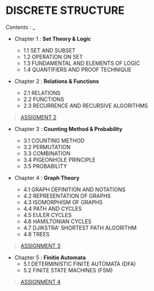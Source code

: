 # DISCRETE STRUCTURE

Contents : _ 

- Chapter 1 : **Set Theory & Logic**
    - 1.1 SET AND SUBSET
    - 1.2 OPERATION ON SET
    - 1.3 FUNDAMENTAL AND ELEMENTS OF LOGIC
    - 1.4 QUANTIFIERS AND PROOF TECHNIQUE
      
- Chapter 2 : **Relations & Functions**
    - 2.1 RELATIONS
    - 2.2 FUNCTIONS
    - 2.3 RECURRENCE AND RECURSIVE ALGORITHMS

> [ASSIGMENT 2](https://github.com/firzanabadrus/SECPH-1/blob/main/SECI1013-Discrete%20Structure/Assignment%202.pdf)

- Chapter 3 : **Counting Method & Probability**
    - 3.1 COUNTING METHOD
    - 3.2 PERMUTATION
    - 3.3 COMBINATION
    - 3.4 PIGEONHOLE PRINCIPLE
    - 3.5 PROBABILITY
      
- Chapter 4 : **Graph Theory**
    - 4.1 GRAPH DEFINITION AND NOTATIONS
    - 4.2 REPRESENTATION OF GRAPHS
    - 4.3 ISOMORPHISM OF GRAPHS
    - 4.4 PATH AND CYCLES
    - 4.5 EULER CYCLES
    - 4.6 HAMILTONIAN CYCLES
    - 4.7 DJIKSTRA' SHORTEST PATH ALGORITHM
    - 4.8 TREES

> [ASSIGNMENT 3](https://github.com/firzanabadrus/SECPH-1/blob/main/SECI1013-Discrete%20Structure/Assignment%203.pdf)

- Chapter 5 : **Finitie Automata**
    - 5.1 DETERMINISTIC FINITE AUTOMATA (DFA)
    - 5.2 FINITE STATE MACHINES (FSM)
 
> [ASSIGNMENT 4](https://github.com/firzanabadrus/SECPH-1/blob/main/SECI1013-Discrete%20Structure/Assignment%204.pdf)

